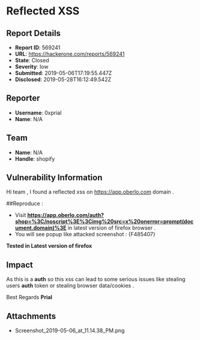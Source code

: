 # Reflected XSS 

## Report Details
- **Report ID**: 569241
- **URL**: https://hackerone.com/reports/569241
- **State**: Closed
- **Severity**: low
- **Submitted**: 2019-05-06T17:19:55.447Z
- **Disclosed**: 2019-05-28T16:12:49.542Z

## Reporter
- **Username**: 0xprial
- **Name**: N/A

## Team
- **Name**: N/A
- **Handle**: shopify

## Vulnerability Information
Hi team ,
I found a reflected xss on https://app.oberlo.com domain .

##Reproduce :
* Visit **https://app.oberlo.com/auth?shop=%3C/noscript%3E%3Cimg%20src=x%20onerror=prompt(document.domain)%3E** in latest version of firefox browser .
* You will see popup like attacked screenshot : {F485407}

**Tested in Latest version of firefox**

## Impact

As this is a **auth** so this xss can lead to some serious issues like stealing users **auth** token or stealing browser data/cookies .

Best Regards
**Prial**

## Attachments
- Screenshot_2019-05-06_at_11.14.38_PM.png
